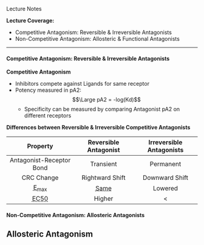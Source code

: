 Lecture Notes

**Lecture Coverage:**
- Competitive Antagonism: Reversible & Irreversible Antagonists
- Non-Competitive Antagonism: Allosteric & Functional Antagonists

---
#### **Competitive Antagonism: Reversible & Irreversible Antagonists**
**Competitive Antagonism**
- Inhibitors compete against Ligands for same receptor
- Potency measured in pA2:$$\Large pA2 = -log(Kd)$$
	- Specificity can be measured by comparing Antagonist pA2 on different receptors



**Differences between Reversible & Irreversible Competitive Antagonists**

|                                   Property                                   |                              Reversible Antagonist                               | Irreversible Antagonists |
| :--------------------------------------------------------------------------: | :------------------------------------------------------------------------------: | :----------------------: |
|                           Antagonist-Receptor Bond                           |                                    Transient                                     |        Permanent         |
|                                  CRC Change                                  |                                 Rightward Shift                                  |      Downward Shift      |
|            <abbr Title="Maximum Response">E<sub>max</sub></abbr>             | <abbr Title="Can still be achieved with higher ligand concentration">Same</abbr> |         Lowered          |
| <abbr Title="Ligand Concentration required to reach 50% of Emax">EC50</abbr> |                                      Higher                                      |            <             |


#### **Non-Competitive Antagonism: Allosteric Antagonists**
**Allosteric Antagonism**
- 
